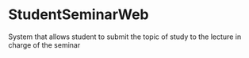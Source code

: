 # StudentSeminarWeb
System that allows student to submit the topic of study to the lecture in charge of the seminar
